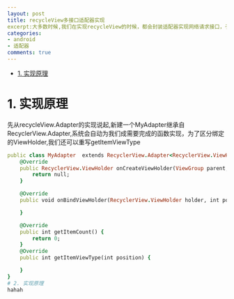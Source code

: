 ```yaml
---
layout: post
title: recycleView多接口适配器实现
excerpt:大多数时候,我们在实现recycleView的时候，都会封装适配器实现网络请求接口，子类只需要实现这个接口，填入要请求的地址就可以获取对应的数据，但是这样也有弊端，通常情况下，一个适配器就只能请求一个网络接口，需要请求两个以上接口时，这样的适配器就不太适用了。
categories: 
- android
- 适配器
comments: true
---
```

<!-- TOC -->

- [1. 实现原理](#1-实现原理)

<!-- /TOC -->
# 1. 实现原理
先从recycleView.Adapter的实现说起,新建一个MyAdapter继承自RecyclerView.Adapter,系统会自动为我们成需要完成的函数实现，为了区分绑定的ViewHolder,我们还可以重写getItemViewType
```ruby
public class MyAdapter  extends RecyclerView.Adapter<RecyclerView.ViewHolder>{
    @Override
    public RecyclerView.ViewHolder onCreateViewHolder(ViewGroup parent, int viewType) {
        return null;
    }

    @Override
    public void onBindViewHolder(RecyclerView.ViewHolder holder, int position) {

    }

    @Override
    public int getItemCount() {
        return 0;
    }
    @Override
    public int getItemViewType(int position) {

    }
}
# 2. 实现原理
hahah
```